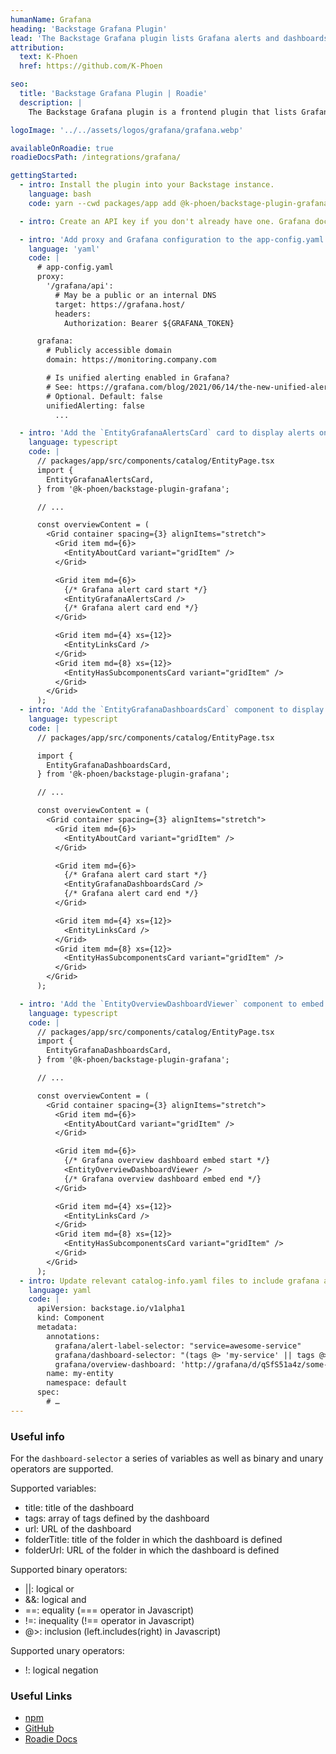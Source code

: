 ```yaml
---
humanName: Grafana
heading: 'Backstage Grafana Plugin'
lead: 'The Backstage Grafana plugin lists Grafana alerts and dashboards.'
attribution:
  text: K-Phoen
  href: https://github.com/K-Phoen

seo:
  title: 'Backstage Grafana Plugin | Roadie'
  description: |
    The Backstage Grafana plugin is a frontend plugin that lists Grafana alerts and dashboards. It includes cards and dashboard components.

logoImage: '../../assets/logos/grafana/grafana.webp'

availableOnRoadie: true
roadieDocsPath: /integrations/grafana/

gettingStarted:
  - intro: Install the plugin into your Backstage instance.
    language: bash
    code: yarn --cwd packages/app add @k-phoen/backstage-plugin-grafana

  - intro: Create an API key if you don't already have one. Grafana docs can be found <a href='https://grafana.com/docs/grafana/latest/developers/http_api/auth/#create-api-token' target="_blank>here</a>.

  - intro: 'Add proxy and Grafana configuration to the app-config.yaml file in the root directory.'
    language: 'yaml'
    code: |
      # app-config.yaml
      proxy:
        '/grafana/api':
          # May be a public or an internal DNS
          target: https://grafana.host/
          headers:
            Authorization: Bearer ${GRAFANA_TOKEN}

      grafana:
        # Publicly accessible domain
        domain: https://monitoring.company.com

        # Is unified alerting enabled in Grafana?
        # See: https://grafana.com/blog/2021/06/14/the-new-unified-alerting-system-for-grafana-everything-you-need-to-know/
        # Optional. Default: false
        unifiedAlerting: false
          ...

  - intro: 'Add the `EntityGrafanaAlertsCard` card to display alerts on a component page.'
    language: typescript
    code: |
      // packages/app/src/components/catalog/EntityPage.tsx
      import {
        EntityGrafanaAlertsCard,
      } from '@k-phoen/backstage-plugin-grafana';

      // ...

      const overviewContent = (
        <Grid container spacing={3} alignItems="stretch">
          <Grid item md={6}>
            <EntityAboutCard variant="gridItem" />
          </Grid>

          <Grid item md={6}>
            {/* Grafana alert card start */}
            <EntityGrafanaAlertsCard />
            {/* Grafana alert card end */}
          </Grid>

          <Grid item md={4} xs={12}>
            <EntityLinksCard />
          </Grid>
          <Grid item md={8} xs={12}>
            <EntityHasSubcomponentsCard variant="gridItem" />
          </Grid>
        </Grid>
      );
  - intro: 'Add the `EntityGrafanaDashboardsCard` component to display dashboards on a component page.'
    language: typescript
    code: |
      // packages/app/src/components/catalog/EntityPage.tsx

      import {
        EntityGrafanaDashboardsCard,
      } from '@k-phoen/backstage-plugin-grafana';

      // ...

      const overviewContent = (
        <Grid container spacing={3} alignItems="stretch">
          <Grid item md={6}>
            <EntityAboutCard variant="gridItem" />
          </Grid>

          <Grid item md={6}>
            {/* Grafana alert card start */}
            <EntityGrafanaDashboardsCard />
            {/* Grafana alert card end */}
          </Grid>

          <Grid item md={4} xs={12}>
            <EntityLinksCard />
          </Grid>
          <Grid item md={8} xs={12}>
            <EntityHasSubcomponentsCard variant="gridItem" />
          </Grid>
        </Grid>
      );

  - intro: 'Add the `EntityOverviewDashboardViewer` component to embed dashboards on a page'
    language: typescript
    code: |
      // packages/app/src/components/catalog/EntityPage.tsx
      import {
        EntityGrafanaDashboardsCard,
      } from '@k-phoen/backstage-plugin-grafana';

      // ...

      const overviewContent = (
        <Grid container spacing={3} alignItems="stretch">
          <Grid item md={6}>
            <EntityAboutCard variant="gridItem" />
          </Grid>

          <Grid item md={6}>
            {/* Grafana overview dashboard embed start */}
            <EntityOverviewDashboardViewer />
            {/* Grafana overview dashboard embed end */}
          </Grid>

          <Grid item md={4} xs={12}>
            <EntityLinksCard />
          </Grid>
          <Grid item md={8} xs={12}>
            <EntityHasSubcomponentsCard variant="gridItem" />
          </Grid>
        </Grid>
      );
  - intro: Update relevant catalog-info.yaml files to include grafana annotations.
    language: yaml
    code: |
      apiVersion: backstage.io/v1alpha1
      kind: Component
      metadata:
        annotations:
          grafana/alert-label-selector: "service=awesome-service"
          grafana/dashboard-selector: "(tags @> 'my-service' || tags @> 'my-service-slo') && tags @> 'generated'"
          grafana/overview-dashboard: 'http://grafana/d/qSfS51a4z/some-dashboard?orgId=1&kiosk'
        name: my-entity
        namespace: default
      spec:
        # …
---
```


### Useful info

For the `dashboard-selector` a series of variables as well as binary and unary operators are supported.

Supported variables:

- title: title of the dashboard
- tags: array of tags defined by the dashboard
- url: URL of the dashboard
- folderTitle: title of the folder in which the dashboard is defined
- folderUrl: URL of the folder in which the dashboard is defined

Supported binary operators:

- ||: logical or
- &&: logical and
- ==: equality (=== operator in Javascript)
- !=: inequality (!== operator in Javascript)
- @>: inclusion (left.includes(right) in Javascript)

Supported unary operators:

- !: logical negation

### Useful Links

- [npm](https://www.npmjs.com/package/@k-phoen/backstage-plugin-grafana)
- [GitHub](https://github.com/K-Phoen/backstage-plugin-grafana/tree/6dc2ab2833a8863e975a15abb028e53eee3ac78c)
- [Roadie Docs](https://roadie.io/docs/integrations/grafana/)
